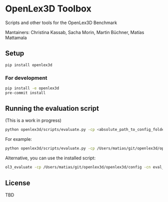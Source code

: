 # OpenLex3D Toolbox

Scripts and other tools for the OpenLex3D Benchmark

Mantainers: Christina Kassab, Sacha Morin, Martin Büchner, Matías Mattamala


## Setup

```sh
pip install openlex3d
```

### For development

```sh
pip install -e openlex3d
pre-commit install
```

## Running the evaluation script
(This is a work in progress)
```sh
python openlex3d/scripts/evaluate.py -cp <absolute_path_to_config_folder> -cn <config_filename>
```

For example:
```sh
python openlex3d/scripts/evaluate.py -cp /Users/matias/git/openlex3d/openlex3d/config -cn crop_config
```

Alternative, you can use the installed script:
```sh
ol3_evaluate -cp /Users/matias/git/openlex3d/openlex3d/config -cn eval_config
```

## License
TBD